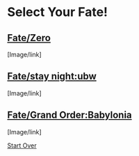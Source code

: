 # Select Your Fate!
## [Fate/Zero](fate-zero.md)
[Image/link]
## [Fate/stay night:ubw](fate-stay-night.md)
[Image/link]
## [Fate/Grand Order:Babylonia](fate-grand-order.md)
[Image/link]

[Start Over](../../README.md)